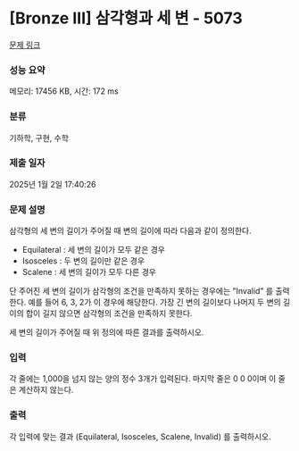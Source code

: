 # [Bronze III] 삼각형과 세 변 - 5073 

[문제 링크](https://www.acmicpc.net/problem/5073) 

### 성능 요약

메모리: 17456 KB, 시간: 172 ms

### 분류

기하학, 구현, 수학

### 제출 일자

2025년 1월 2일 17:40:26

### 문제 설명

<p style="user-select: auto !important;">삼각형의 세 변의 길이가 주어질 때 변의 길이에 따라 다음과 같이 정의한다.</p>

<ul style="user-select: auto !important;">
	<li style="user-select: auto !important;">Equilateral :  세 변의 길이가 모두 같은 경우</li>
	<li style="user-select: auto !important;">Isosceles : 두 변의 길이만 같은 경우</li>
	<li style="user-select: auto !important;">Scalene : 세 변의 길이가 모두 다른 경우</li>
</ul>

<p style="user-select: auto !important;">단 주어진 세 변의 길이가 삼각형의 조건을 만족하지 못하는 경우에는 "Invalid" 를 출력한다. 예를 들어 6, 3, 2가 이 경우에 해당한다. 가장 긴 변의 길이보다 나머지 두 변의 길이의 합이 길지 않으면 삼각형의 조건을 만족하지 못한다.</p>

<p style="user-select: auto !important;">세 변의 길이가 주어질 때 위 정의에 따른 결과를 출력하시오.</p>

### 입력 

 <p style="user-select: auto !important;">각 줄에는 1,000을 넘지 않는 양의 정수 3개가 입력된다. 마지막 줄은 0 0 0이며 이 줄은 계산하지 않는다.</p>

### 출력 

 <p style="user-select: auto !important;">각 입력에 맞는 결과 (Equilateral, Isosceles, Scalene, Invalid) 를 출력하시오.</p>

